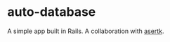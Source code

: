 auto-database
===============

A simple app built in Rails. A collaboration with 
[asertk](http://github.com/asertk).

